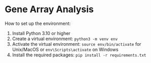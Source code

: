 # Gene Array Analysis

How to set up the environment:

1. Install Python 3.10 or higher
2. Create a virtual environment: `python3 -m venv env`
3. Activate the virtual environment: `source env/bin/activate` for Unix/MacOS or `env\Scripts\activate` on Windows
4. Install the required packages: `pip install -r requirements.txt`
